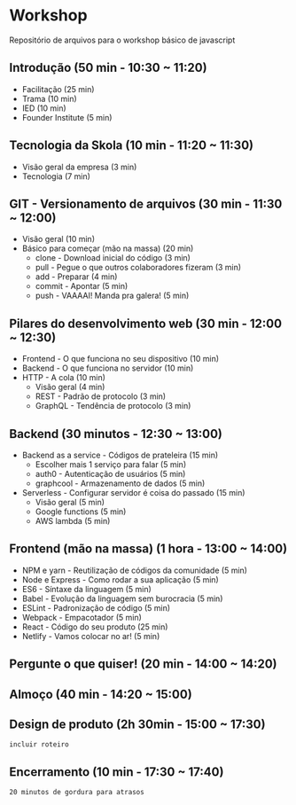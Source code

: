 # Workshop
Repositório de arquivos para o workshop básico de javascript

## Introdução (50 min - 10:30 ~ 11:20)
- Facilitação (25 min)
- Trama (10 min)
- IED (10 min)
- Founder Institute (5 min)
  
## Tecnologia da Skola (10 min - 11:20 ~ 11:30)
- Visão geral da empresa (3 min)
- Tecnologia (7 min)

## GIT - Versionamento de arquivos (30 min - 11:30 ~ 12:00)
- Visão geral (10 min)
- Básico para começar (mão na massa) (20 min)
    - clone - Download inicial do código (3 min)
    - pull - Pegue o que outros colaboradores fizeram (3 min)
    - add - Preparar (4 min)
    - commit - Apontar (5 min)
    - push - VAAAAI! Manda pra galera! (5 min)

## Pilares do desenvolvimento web (30 min - 12:00 ~ 12:30)
- Frontend - O que funciona no seu dispositivo (10 min)
- Backend - O que funciona no servidor (10 min)
- HTTP - A cola (10 min)
    - Visão geral (4 min)
    - REST - Padrão de protocolo (3 min)
    - GraphQL - Tendência de protocolo (3 min)

## Backend (30 minutos - 12:30 ~ 13:00)
- Backend as a service - Códigos de prateleira (15 min)
    - Escolher mais 1 serviço para falar (5 min)
    - auth0 - Autenticação de usuários (5 min)
    - graphcool - Armazenamento de dados (5 min)
- Serverless - Configurar servidor é coisa do passado (15 min)
    - Visão geral (5 min)
    - Google functions (5 min)
    - AWS lambda (5 min)

## Frontend (mão na massa) (1 hora - 13:00 ~ 14:00)
- NPM e yarn - Reutilização de códigos da comunidade (5 min)
- Node e Express - Como rodar a sua aplicação (5 min)
- ES6 - Síntaxe da linguagem (5 min)
- Babel - Evolução da linguagem sem burocracia (5 min)
- ESLint - Padronização de código (5 min)
- Webpack - Empacotador (5 min)
- React - Código do seu produto (25 min)
- Netlify - Vamos colocar no ar! (5 min)
  
## Pergunte o que quiser! (20 min - 14:00 ~ 14:20)

## Almoço (40 min - 14:20 ~ 15:00)

## Design de produto (2h 30min - 15:00 ~ 17:30)
```incluir roteiro```

## Encerramento (10 min - 17:30 ~ 17:40)

```20 minutos de gordura para atrasos```
